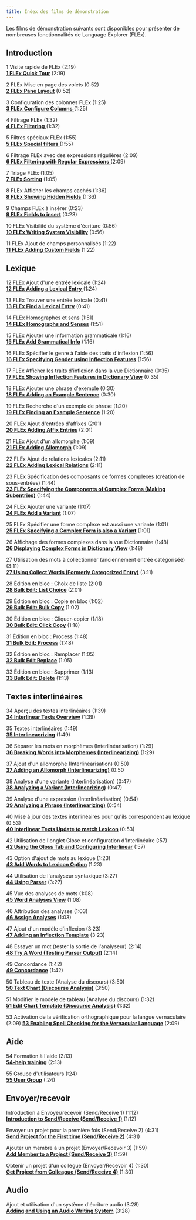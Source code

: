 ```yaml
---
title: Index des films de démonstration
---
```

Les films de démonstration suivants sont disponibles pour présenter de nombreuses fonctionnalités de Language Explorer (FLEx).

## Introduction
1 Visite rapide de FLEx (2:19)  
[**1 FLEx Quick Tour**](https://vimeo.com/showcase/3123523/video/111419885) (2:19)

2 FLEx Mise en page des volets (0:52)  
[**2 FLEx Pane Layout**](https://vimeo.com/showcase/3123523/video/111419886) (0:52)

3 Configuration des colonnes FLEx (1:25)  
[**3 FLEx Configure Columns** ](https://vimeo.com/showcase/3123523/video/111419888)(1:25)

4 Filtrage FLEx (1:32)  
[**4 FLEx Filtering** ](https://vimeo.com/showcase/3123523/video/111419890)(1:32)

5 Filtres spéciaux FLEx (1:55)  
[**5 FLEx Special filters** ](https://vimeo.com/showcase/3123523/video/111419891)(1:55)

6 Filtrage FLEx avec des expressions régulières (2:09)  
[**6 FLEx Filtering with Regular Expressions** ](https://vimeo.com/showcase/3123523/video/111421267)(2:09)

7 Triage FLEx (1:05)  
[**7 FLEx Sorting**](https://vimeo.com/showcase/3123523/video/111421269) (1:05)

8 FLEx Afficher les champs cachés (1:36)  
[**8 FLEx Showing Hidden Fields**](https://vimeo.com/showcase/3123523/video/111421271) (1:36)

9 Champs FLEx à insérer (0:23)  
[**9 FLEx Fields to insert**](https://vimeo.com/showcase/3123523/video/111421272) (0:23)

10 FLEx Visibilité du système d'écriture (0:56)  
[**10 FLEx Writing System Visibility**](https://vimeo.com/showcase/3123523/video/111421275) (0:56)

11 FLEx Ajout de champs personnalisés (1:22)  
[**11 FLEx Adding Custom Fields**](https://vimeo.com/showcase/3123523/video/111522255) (1:22)

## Lexique

12 FLEx Ajout d'une entrée lexicale (1:24)  
[**12 FLEx Adding a Lexical Entry** ](https://vimeo.com/showcase/3123523/video/111522254)(1:24)

13 FLEx Trouver une entrée lexicale (0:41)  
[**13 FLEx Find a Lexical Entry**](https://vimeo.com/showcase/3123523/video/111522253) (0:41)

14 FLEx Homographes et sens (1:51)  
[**14 FLEx Homographs and Senses**](https://vimeo.com/showcase/3123523/video/111522256) (1:51)

15 FLEx Ajouter une information grammaticale (1:16)  
[**15 FLEx Add Grammatical Info**](https://vimeo.com/showcase/3123523/video/116262072) (1:16)

16 FLEx Spécifier le genre à l'aide des traits d'inflexion (1:56)  
[**16 FLEx Specifying Gender using Inflection Features**](https://vimeo.com/showcase/3123523/video/116262073) (1:56)

17 FLEx Afficher les traits d'inflexion dans la vue Dictionnaire (0:35)  
[**17 FLEx Showing Inflection Features in Dictionary View**](https://vimeo.com/showcase/3123523/video/116262074) (0:35)

18 FLEx Ajouter une phrase d'exemple (0:30)  
[**18 FLEx Adding an Example Sentence**](https://vimeo.com/showcase/3123523/video/116262081) (0:30)

19 FLEx Recherche d'un exemple de phrase (1:20)  
[**19 FLEx Finding an Example Sentence**](https://vimeo.com/showcase/3123523/video/116262082) (1:20)

20 FLEx Ajout d'entrées d'affixes (2:01)  
[**20 FLEx Adding Affix Entries**](https://vimeo.com/showcase/3123523/video/116264098) (2:01)

21 FLEx Ajout d'un allomorphe (1:09)  
[**21 FLEx Adding Allomorph**](https://vimeo.com/showcase/3123523/video/116264100) (1:09)

22 FLEx Ajout de relations lexicales (2:11)  
[**22 FLEx Adding Lexical Relations**](https://vimeo.com/showcase/3123523/video/116264101) (2:11)

23 FLEx Spécification des composants de formes complexes (création de sous-entrées) (1:44)  
[**23 FLEx Specifying the Components of Complex Forms (Making Subentries)**](https://vimeo.com/showcase/3123523/video/116264102) (1:44)

24 FLEx Ajouter une variante (1:07)  
[**24 FLEx Add a Variant**](https://vimeo.com/showcase/3123523/video/116264104) (1:07)

25 FLEx Spécifier une forme complexe est aussi une variante (1:01)  
[**25 FLEx Specifying a Complex Form is also a Variant**](https://vimeo.com/showcase/3123523/video/116266119) (1:01)

26 Affichage des formes complexes dans la vue Dictionnaire (1:48)  
[**26 Displaying Complex Forms in Dictionary View**](https://vimeo.com/showcase/3123523/video/118855078) (1:48)

27 Utilisation des mots à collectionner (anciennement entrée catégorisée) (3:11)  
[**27 Using Collect Words (Formerly Categorized Entry)**](https://vimeo.com/showcase/3123523/video/116266123) (3:11)

28 Édition en bloc : Choix de liste (2:01)  
[**28 Bulk Edit: List Choice**](https://vimeo.com/showcase/3123523/video/116266128) (2:01)

29 Édition en bloc : Copie en bloc (1:02)  
[**29 Bulk Edit: Bulk Copy**](https://vimeo.com/showcase/3123523/video/116266132) (1:02)

30 Édition en bloc : Cliquer-copier (1:18)  
[**30 Bulk Edit: Click Copy**](https://vimeo.com/showcase/3123523/video/116326033) (1:18)

31 Édition en bloc : Process (1:48)  
[**31 Bulk Edit: Process**](https://vimeo.com/showcase/3123523/video/116326034) (1:48)

32 Édition en bloc : Remplacer (1:05)  
[**32 Bulk Edit Replace**](https://vimeo.com/showcase/3123523/video/191684691) (1:05)

33 Édition en bloc : Supprimer (1:13)  
[**33 Bulk Edit: Delete**](https://vimeo.com/showcase/3123523/video/116326036) (1:13)


## Textes interlinéaires

34 Aperçu des textes interlinéaires (1:39)  
[**34 Interlinear Texts Overview**](https://vimeo.com/showcase/3123523/video/116326037) (1:39)

35 Textes interlinéaires (1:49)  
[**35 Interlineaerizing**](https://vimeo.com/showcase/3123523/video/117592920) (1:49)

36 Séparer les mots en morphèmes (Interlinéarisation) (1:29)  
[**36 Breaking Words into Morphemes (Interlinearizing)**](https://vimeo.com/showcase/3123523/video/129897276) (1:29)

37 Ajout d'un allomorphe (Interlinéarisation) (0:50)  
[**37 Adding an Allomorph (Interlinearizing)**](https://vimeo.com/showcase/3123523/video/129897283) (0:50

38 Analyse d'une variante (Interlinéarisation) (0:47)  
[**38 Analyzing a Variant (Interlinearizing)**](https://vimeo.com/showcase/3123523/video/129897288) (0:47)

39 Analyse d'une expression (Interlinéarisation) (0:54)  
[**39 Analyzing a Phrase (Interlinearizing)**](https://vimeo.com/showcase/3123523/video/129897290) (0:54)

40 Mise à jour des textes interlinéaires pour qu'ils correspondent au lexique (0:53)  
[**40 Interlinear Texts Update to match Lexicon**](https://vimeo.com/showcase/3123523/video/129897292) (0:53)

42 Utilisation de l'onglet Glose et configuration d'Interlinéaire (:57)  
[**42 Using the Gloss Tab and Configuring Interlinear**](https://vimeo.com/showcase/3123523/video/191684692) (:57)

43 Option d'ajout de mots au lexique (1:23)  
[**43 Add Words to Lexicon Option**](https://vimeo.com/showcase/3123523/video/191684693) (1:23)

44 Utilisation de l'analyseur syntaxique (3:27)  
[**44 Using Parser**](https://vimeo.com/showcase/3123523/video/191684687) (3:27)

45 Vue des analyses de mots (1:08)  
[**45 Word Analyses View**](https://vimeo.com/showcase/3123523/video/191684686) (1:08)

46 Attribution des analyses (1:03)  
[**46 Assign Analyses**](https://vimeo.com/showcase/3123523/video/118855079) (1:03)

47 Ajout d'un modèle d'inflexion (3:23)  
[**47 Adding an Inflection Template**](https://vimeo.com/showcase/3123523/video/191684690) (3:23)

48 Essayer un mot (tester la sortie de l'analyseur) (2:14)  
[**48 Try A Word (Testing Parser Output)**](https://vimeo.com/showcase/3123523/video/191684689) (2:14)

49 Concordance (1:42)  
[**49 Concordance**](https://vimeo.com/showcase/3123523/video/191683746) (1:42)

50 Tableau de texte (Analyse du discours) (3:50)  
[**50 Text Chart (Discourse Analysis)**](https://vimeo.com/showcase/3123523/video/191684720) (3:50)

51 Modifier le modèle de tableau (Analyse du discours) (1:32)  
[**51 Edit Chart Template (Discourse Analysis)**](https://vimeo.com/showcase/3123523/video/191684719) (1:32)

53 Activation de la vérification orthographique pour la langue vernaculaire (2:09)
[**53 Enabling Spell Checking for the Vernacular Language**](https://vimeo.com/showcase/3123523/video/191684739) (2:09)

## Aide

54 Formation à l'aide (2:13)  
[**54-help training**](https://vimeo.com/showcase/3123523/video/191684737) (2:13)

55 Groupe d'utilisateurs (:24)  
[**55 User Group**](https://vimeo.com/showcase/3123523/video/191684738) (:24)

## Envoyer/recevoir

Introduction à Envoyer/recevoir (Send/Receive 1) (1:12)  
[**Introduction to Send/Receive (Send/Receive 1)**](https://vimeo.com/showcase/3123523/video/111737713) (1:12)

Envoyer un projet pour la première fois (Send/Receive 2) (4:31)  
[**Send Project for the First time (Send/Receive 2)**](https://vimeo.com/showcase/3123523/video/111737712) (4:31)

Ajouter un membre à un projet (Envoyer/Recevoir 3) (1:59)  
[**Add Member to a Project (Send/Receive 3)**](https://vimeo.com/showcase/3123523/video/111737711) (1:59)

Obtenir un projet d'un collègue (Envoyer/Recevoir 4) (1:30)  
[**Get Project from Colleague (Send/Receive 4)**](https://vimeo.com/showcase/3123523/video/111737710) (1:30)


## Audio
Ajout et utilisation d'un système d'écriture audio (3:28)  
[**Adding and Using an Audio Writing System**](https://vimeo.com/showcase/3123523/video/126138701) (3:28)
